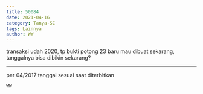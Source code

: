 ```yaml
---
title: 50084
date: 2021-04-16
category: Tanya-SC
tags: Lainnya
author: WW
---
```


transaksi udah 2020, tp bukti potong 23 baru mau dibuat sekarang, tanggalnya bisa dibikin sekarang?

---

per 04/2017 tanggal sesuai saat diterbitkan

`WW`

